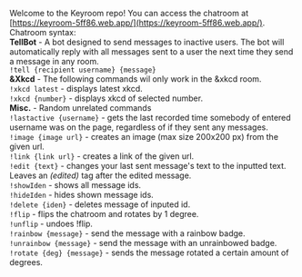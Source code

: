 Welcome to the Keyroom repo! You can access the chatroom at [https://keyroom-5ff86.web.app/](https://keyroom-5ff86.web.app/). <br>
Chatroom syntax: <br>
**TellBot** - A bot designed to send messages to inactive users. The bot will automatically reply with all messages sent to a user the next time they send a message in any room.<br>
`!tell {recipient username} {message}` <br>
**&Xkcd** - The following commands wil only work in the &xkcd room.<br>
`!xkcd latest` - displays latest xkcd. <br>
`!xkcd {number}` - displays xkcd of selected number. <br>
**Misc.** - Random unrelated commands <br>
`!lastactive {username}` - gets the last recorded time somebody of entered username was on the page, regardless of if they sent any messages. <br>
`!image {image url}` - creates an image (max size 200x200 px) from the given url. <br>
`!link {link url}` - creates a link of the given url. <br>
`!edit {text}` - changes your last sent message's text to the inputted text. Leaves an *(edited)* tag after the edited message. <br>
`!showIden` - shows all message ids. <br>
`!hideIden` - hides shown message ids. <br>
`!delete {iden}` - deletes message of inputed id. <br>
`!flip` - flips the chatroom and rotates by 1 degree. <br>
`!unflip` - undoes !flip. <br>
`!rainbow {message}` - send the message with a rainbow badge. <br>
`!unrainbow {message}` - send the message with an unrainbowed badge. <br>
`!rotate {deg} {message}` - sends the message rotated a certain amount of degrees. 

